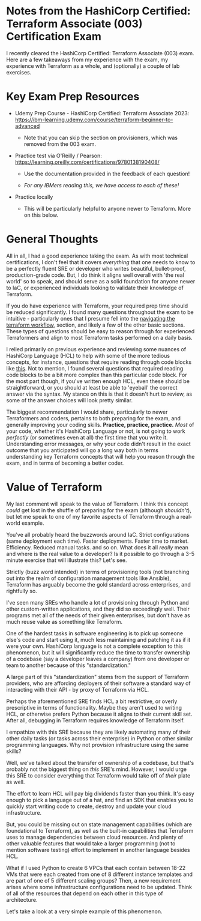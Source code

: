 Notes from the HashiCorp Certified: Terraform Associate (003) Certification Exam
==============

I recently cleared the HashiCorp Certified: Terraform Associate (003) exam. Here are a few takeaways from my experience with the exam, my experience with Terraform as a whole, and (optionally) a couple of lab exercises.

# Key Exam Prep Resources #

- Udemy Prep Course - HashiCorp Certified: Terraform Associate 2023: https://ibm-learning.udemy.com/course/terraform-beginner-to-advanced
  - Note that you can skip the section on provisioners, which was removed from the 003 exam.
 
- Practice test via O'Reilly / Pearson: https://learning.oreilly.com/certifications/9780138190408/
  - Use the documentation provided in the feedback of each question!

  - *For any IBMers reading this, we have access to each of these!*

- Practice locally
  - This will be particularly helpful to anyone newer to Terraform. More on this below.

# General Thoughts #

All in all, I had a good experience taking the exam. As with most technical certifications, I don't feel that it covers *everything* that one needs to know to be a perfectly fluent SRE or developer who writes beautiful, bullet-proof, production-grade code. But, I do think it aligns well overall with 'the real world' so to speak, and should serve as a solid foundation for anyone newer to IaC, or experienced individuals looking to validate their knowledge of Terraform.

If you do have experience with Terraform, your required prep time should be reduced significantly. I found many questions throughout the exam to be intuitive - particularly ones that I presume fell into the [navigating the terraform workflow](https://developer.hashicorp.com/terraform/tutorials/certification-003/associate-study-003#navigate-the-core-workflow), section, and likely a few of the other basic sections. These types of questions should be easy to reason through for experienced Terraformers and align to most Terraform tasks performed on a daily basis.

I relied primarily on previous experience and reviewing some nuances of HashiCorp Language (HCL) to help with some of the more tedious concepts, for instance, questions that require reading through code blocks like [this](https://developer.hashicorp.com/terraform/tutorials/certification-003/associate-questions#examples). Not to mention, I found several questions that required reading code blocks to be a bit more complex than this particular code block. For the most part though, if you've written enough HCL, even these should be straightforward, or you should at least be able to 'eyeball' the correct answer via the syntax. My stance on this is that it doesn't hurt to review, as some of the answer choices will look pretty similar.

The biggest recommendation I would share, particularly to newer Terraformers and coders, pertains to both preparing for the exam, and generally improving your coding skills. **Practice, practice, practice.** *Most* of your code, whether it's HashiCorp Language or not, is not going to work *perfectly* (or sometimes even at all) the first time that you write it. Understanding error messages, or why your code didn't result in the exact outcome that you anticipated will go a long way both in terms understanding key Terraform concepts that will help you reason through the exam, and in terms of becoming a better coder.

# Value of Terraform #

My last comment will speak to the value of Terraform. I think this concept *could* get lost in the shuffle of preparing for the exam (although *shouldn't*), but let me speak to one of my favorite aspects of Terraform through a real-world example.

You've all probably heard the buzzwords around IaC. Strict configurations (same deployment each time). Faster deployments. Faster time to market. Efficiency. Reduced manual tasks. and so on. What does it all *really* mean and where is the real value to a developer? Is it possible to go through a 3-5 minute exercise that will illustrate this? Let's see.

Strictly (buzz word intended) in terms of provisioning tools (not branching out into the realm of configuration management tools like Ansible), Terraform has arguably become the gold standard across enterprises, and rightfully so. 

I've seen many SREs who handle a lot of provisioning through Python and other custom-written applications, and they did so exceedingly well. Their programs met all of the needs of their given enterprises, but don't have as much reuse value as something like Terraform. 

One of the hardest tasks in software engineering is to pick up someone else's code and start using it, much less maintaining and patching it as if it were your own. HashiCorp language is not a complete exception to this phenomenon, but it will significantly reduce the time to transfer ownership of a codebase (say a developer leaves a company) from one developer or team to another because of this "standardization."

A large part of this "standardization" stems from the support of Terraform providers, who are affording deployers of their software a standard way of interacting with their API - by proxy of Terraform via HCL.

Perhaps the aforementioned SRE finds HCL a bit restrictive, or overly prescriptive in terms of functionality. Maybe they aren't used to writing HCL, or otherwise prefers Python because it aligns to their current skill set. After all, debugging in Terraform requires knowledge of Terraform itself.

I empathize with this SRE because they are likely automating many of their other daily tasks (or tasks across their enterprise) in Python or other similar programming languages. Why not provision infrastructure using the same skills?

Well, we've talked about the transfer of ownership of a codebase, but that's probably not the biggest thing on *this* SRE's mind. However, I would urge this SRE to consider everything that Terraform would take off of *their* plate as well.

The effort to learn HCL will pay big dividends faster than you think. It's easy enough to pick a language out of a hat, and find an SDK that enables you to quickly start writing code to create, destroy and update your cloud infrastructure. 

But, you could be missing out on state management capabilities (which are foundational to Terraform), as well as the built-in capabilities that Terraform uses to manage dependencies between cloud resources. And plenty of other valuable features that would take a larger programming (not to mention software testing) effort to implement in another language besides HCL.

What if I used Python to create 6 VPCs that each contain between 18-22 VMs that were each created from one of 8 different instance templates and are part of one of 5 different scaling groups? Then, a new requirement arises where some infrastructure configurations need to be updated. Think of all of the resources that depend on each other in this type of architecture.

Let's take a look at a very simple example of this phenomenon.